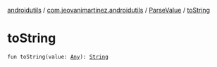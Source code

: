 [androidutils](../../index.md) / [com.jeovanimartinez.androidutils](../index.md) / [ParseValue](index.md) / [toString](./to-string.md)

# toString

`fun toString(value: `[`Any`](https://kotlinlang.org/api/latest/jvm/stdlib/kotlin/-any/index.html)`): `[`String`](https://kotlinlang.org/api/latest/jvm/stdlib/kotlin/-string/index.html)